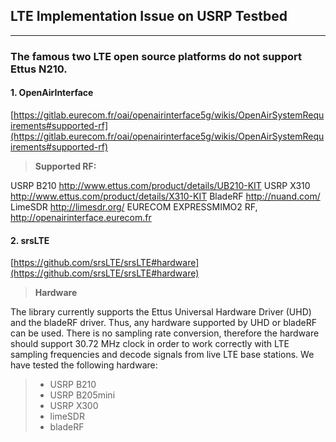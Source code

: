## LTE Implementation Issue on USRP Testbed
---
### The famous two LTE open source platforms do not support Ettus N210.
#### 1. OpenAirInterface
[https://gitlab.eurecom.fr/oai/openairinterface5g/wikis/OpenAirSystemRequirements#supported-rf](https://gitlab.eurecom.fr/oai/openairinterface5g/wikis/OpenAirSystemRequirements#supported-rf)
>**Supported RF:**

   USRP B210 http://www.ettus.com/product/details/UB210-KIT
   USRP X310 http://www.ettus.com/product/details/X310-KIT
   BladeRF http://nuand.com/
   LimeSDR http://limesdr.org/
   EURECOM EXPRESSMIMO2 RF, http://openairinterface.eurecom.fr

#### 2. srsLTE
[https://github.com/srsLTE/srsLTE#hardware](https://github.com/srsLTE/srsLTE#hardware)
>**Hardware**

The library currently supports the Ettus Universal Hardware Driver (UHD) and the bladeRF driver. Thus, any hardware supported by UHD or bladeRF can be used. There is no sampling rate conversion, therefore the hardware should support 30.72 MHz clock in order to work correctly with LTE sampling frequencies and decode signals from live LTE base stations.
We have tested the following hardware:
>* USRP B210
>* USRP B205mini
>* USRP X300
>* limeSDR
>* bladeRF
